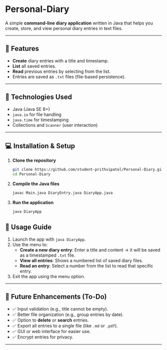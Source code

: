 # Personal-Diary

A simple **command-line diary application** written in Java that helps you create, store, and view personal diary entries in text files.

---

## 🚀 Features

- **Create** diary entries with a title and timestamp.
- **List** all saved entries.
- **Read** previous entries by selecting from the list.
- Entries are saved as `.txt` files (file-based persistence).

---

## 🧰 Technologies Used

- Java (Java SE 8+)
- `java.io` for file handling
- `java.time` for timestamping
- Collections and `Scanner` (user interaction)

---

## 💻 Installation & Setup

1. **Clone the repository**  
   ```bash
   git clone https://github.com/student-prithvipatel/Personal-Diary.git
   cd Personal-Diary

2. **Compile the Java files**  
   ```bash
   javac Main.java DiaryEntry.java DiaryApp.java

3. **Run the application**  
   ```bash
   java DiaryApp

## 📝 Usage Guide

1. Launch the app with `java DiaryApp`.
2. Use the menu to:
   - **Create a new diary entry**: Enter a title and content → it will be saved as a timestamped `.txt` file.
   - **View all entries**: Shows a numbered list of saved diary files.
   - **Read an entry**: Select a number from the list to read that specific entry.
3. Exit the app using the menu option.

---

## 🚧 Future Enhancements (To-Do)

- ✅ Input validation (e.g., title cannot be empty).
- ✅ Better file organization (e.g., group entries by date).
- ✅ Option to **delete** or **search** entries.
- ✅ Export all entries to a single file (like `.md` or `.pdf`).
- ✅ GUI or web interface for easier use.
- ✅ Encrypt entries for privacy.

---
